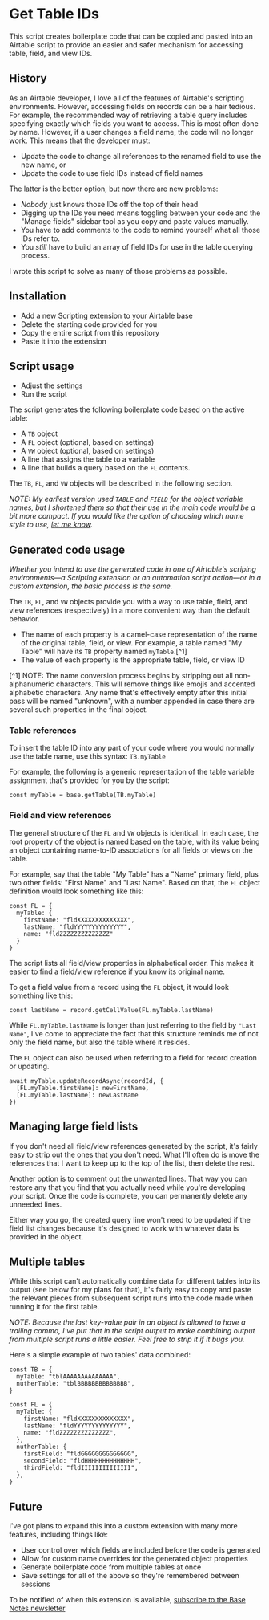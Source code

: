 # Get Table IDs

This script creates boilerplate code that can be copied and pasted into an Airtable script
to provide an easier and safer mechanism for accessing table, field, and view IDs.

## History

As an Airtable developer, I love all of the features of Airtable's scripting environments. However, 
accessing fields on records can be a hair tedious. For example, the recommended way of retrieving
a table query includes specifying exactly which fields you want to access. This is most often done
by name. However, if a user changes a field name, the code will no longer work. This means that
the developer must:

* Update the code to change all references to the renamed field to use the new name, or
* Update the code to use field IDs instead of field names

The latter is the better option, but now there are new problems:

* *Nobody* just knows those IDs off the top of their head
* Digging up the IDs you need means toggling between your code and the "Manage fields" sidebar tool as
you copy and paste values manually.
* You have to add comments to the code to remind yourself what all those IDs refer to.
* You *still* have to build an array of field IDs for use in the table querying process.

I wrote this script to solve as many of those problems as possible.

## Installation

* Add a new Scripting extension to your Airtable base
* Delete the starting code provided for you
* Copy the entire script from this repository
* Paste it into the extension

## Script usage

* Adjust the settings
* Run the script

The script generates the following boilerplate code based on the active table:

* A `TB` object
* A `FL` object (optional, based on settings)
* A `VW` object (optional, based on settings)
* A line that assigns the table to a variable
* A line that builds a query based on the `FL` contents.

The `TB`, `FL`, and `VW` objects will be described in the following section.

*NOTE: My earliest version used `TABLE` and `FIELD` for the object variable names, but I shortened them so that
their use in the main code would be a bit more compact. If you would like the option of choosing which name style
to use, [let me know](https://airtable.com/shrNjNF9xUX3PFF8H).*

## Generated code usage

*Whether you intend to use the generated code in one of Airtable's scriping environments—a Scripting extension
or an automation script action—or in a custom extension, the basic process is the same.*

The `TB`, `FL`, and `VW` objects provide you with a way to use table, field, and view references (respectively)
in a more convenient way than the default behavior.

* The name of each property is a camel-case representation of the name of the original table, field, or view.
For example, a table named "My Table" will have its `TB` property named `myTable`.[^1]
* The value of each property is the appropriate table, field, or view ID

[^1] NOTE: The name conversion process begins by stripping out all non-alphanumeric characters. This will remove things like
emojis and accented alphabetic characters. Any name that's effectively empty after this initial pass will
be named "unknown", with a number appended in case there are several such properties in the final object.

### Table references

To insert the table ID into any part of your code where you would normally use the table name, use this syntax:
`TB.myTable`

For example, the following is a generic representation of the table variable assignment that's provided for you
by the script:

```JS
const myTable = base.getTable(TB.myTable)
```

### Field and view references

The general structure of the `FL` and `VW` objects is identical. In each case, the root property of the object is
named based on the table, with its value being an object containing name-to-ID associations for all fields or
views on the table.

For example, say that the table "My Table" has a "Name" primary field, plus two other fields: "First Name" and
"Last Name". Based on that, the `FL` object definition would look something like this:

```JS
const FL = {
  myTable: {
    firstName: "fldXXXXXXXXXXXXXX",
    lastName: "fldYYYYYYYYYYYYYY",
    name: "fldZZZZZZZZZZZZZZ"
  }
}
```

The script lists all field/view properties in alphabetical order. This makes it easier to find a field/view reference
if you know its original name.

To get a field value from a record using the `FL` object, it would look something like this:

```JS
const lastName = record.getCellValue(FL.myTable.lastName)
```

While `FL.myTable.lastName` is longer than just referring to the field by `"Last Name"`, I've come to
appreciate the fact that this structure reminds me of not only the field name, but also the table where it resides.

The `FL` object can also be used when referring to a field for record creation or updating.

```JS
await myTable.updateRecordAsync(recordId, {
  [FL.myTable.firstName]: newFirstName,
  [FL.myTable.lastName]: newLastName
})
```

## Managing large field lists

If you don't need all field/view references generated by the script, it's fairly easy to strip out the ones
that you don't need. What I'll often do is move the references that I want to keep up to the top of the list,
then delete the rest.

Another option is to comment out the unwanted lines. That way you can restore any that you find that
you actually need while you're developing your script. Once the code is complete, you can permanently delete
any unneeded lines.

Either way you go, the created query line won't need to be updated if the field list changes because
it's designed to work with whatever data is provided in the object.

## Multiple tables

While this script can't automatically combine data for different tables into its output
(see below for my plans for that), it's fairly easy to copy and paste the relevant pieces from subsequent
script runs into the code made when running it for the first table.

*NOTE: Because the last key-value pair in an object is allowed to have a trailing comma, I've put that
in the script output to make combining output from multiple script runs a little easier. Feel free to
strip it if it bugs you.*

Here's a simple example of two tables' data combined:

```JS
const TB = {
  myTable: "tblAAAAAAAAAAAAAA",
  nutherTable: "tblBBBBBBBBBBBBBB",
}

const FL = {
  myTable: {
    firstName: "fldXXXXXXXXXXXXXX",
    lastName: "fldYYYYYYYYYYYYYY",
    name: "fldZZZZZZZZZZZZZZ",
  },
  nutherTable: {
    firstField: "fldGGGGGGGGGGGGGG",
    secondField: "fldHHHHHHHHHHHHHH",
    thirdField: "fldIIIIIIIIIIIIII",
  },
}
```

## Future

I've got plans to expand this into a custom extension with many more features, including things like:

* User control over which fields are included before the code is generated
* Allow for custom name overrides for the generated object properties
* Generate boilerplate code from multiple tables at once
* Save settings for all of the above so they're remembered between sessions

To be notified of when this extension is available, [subscribe to the Base Notes newsletter](https://airtable.com/shr4mckEBKVZtsw2T)